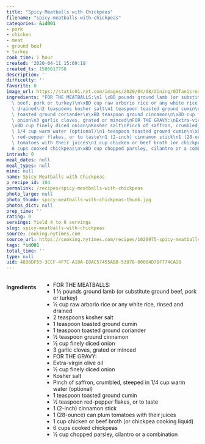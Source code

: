 ```yaml
---
title: "Spicy Meatballs with Chickpeas"
filename: "spicy-meatballs-with-chickpeas"
categories: &id001
- pork
- chicken
- meat
- ground beef
- turkey
cook_time: 1 hour
created: '2020-04-11 15:09:18'
created_ts: 1586617758
description: ''
difficulty: ''
favorite: 0
image_url: https://static01.nyt.com/images/2020/04/08/dining/03Tanisrex-meatballs/merlin_171108054_b5f9159b-9d08-4188-88bc-d28d2dcc3ea1-articleLarge.jpg
ingredients: "FOR THE MEATBALLS:\n1 \xBD pounds ground lamb (or substitute ground\
  \ beef, pork or turkey)\n\xBD cup raw arborio rice or any white rice, rinsed and\
  \ drained\n2 teaspoons kosher salt\n1 teaspoon toasted ground cumin\n1 teaspoon\
  \ toasted ground coriander\n\xBD teaspoon ground cinnamon\n\xBD cup finely diced\
  \ onion\n3 garlic cloves, grated or minced\nFOR THE GRAVY:\nExtra-virgin olive oil\n\
  \xBD cup finely diced onion\nKosher salt\nPinch of saffron, crumbled, steeped in\
  \ 1/4 cup warm water (optional)\n1 teaspoon toasted ground cumin\n\xBD teaspoon\
  \ red-pepper flakes, or to taste\n1 (2-inch) cinnamon stick\n1 (28-ounce) can plum\
  \ tomatoes with their juices\n1 cup chicken or beef broth (or chickpea cooking liquid)\n\
  6 cups cooked chickpeas\n\xBD cup chopped parsley, cilantro or a combination"
intrash: 0
meal_dates: null
meal_types: null
mine: null
name: Spicy Meatballs with Chickpeas
p_recipe_id: 104
permalink: /recipes/spicy-meatballs-with-chickpeas
photo_large: null
photo_thumb: spicy-meatballs-with-chickpeas-thumb.jpg
photos_dict: null
prep_time: ''
rating: 0
servings: Yield 4 to 6 servings
slug: spicy-meatballs-with-chickpeas
source: cooking.nytimes.com
source_url: https://cooking.nytimes.com/recipes/1020975-spicy-meatballs-with-chickpeas?campaign_id=58&em_pos=medium&emc=edit_ck_20200411&instance_id=17545&nl=cooking&nl_art=4&ref=headline&regi_id=66130213&segment_id=24805&te=1&user_id=395abe2366af6455c19c9a60f1d308e8
tags: *id001
total_time: ''
type: null
uid: 4838DF55-3CCF-4F7C-A10A-E8AC57455ABB-53878-00004D78F774CAD8
---
```

<div class="large-8 medium-7 columns" id="writeup">	</div><!-- #writeup -->
</div><!-- #row-one -->
<div class="row" id="row-two">	<div class="medium-4 small-5 columns" id="ingredients"><h4>Ingredients</h4><div class="box box-ingredients content"><ul>
<li>FOR THE MEATBALLS:</li>
<li>1 ½ pounds ground lamb (or substitute ground beef, pork or turkey)</li>
<li>½ cup raw arborio rice or any white rice, rinsed and drained</li>
<li>2 teaspoons kosher salt</li>
<li>1 teaspoon toasted ground cumin</li>
<li>1 teaspoon toasted ground coriander</li>
<li>½ teaspoon ground cinnamon</li>
<li>½ cup finely diced onion</li>
<li>3 garlic cloves, grated or minced</li>
<li>FOR THE GRAVY:</li>
<li>Extra-virgin olive oil</li>
<li>½ cup finely diced onion</li>
<li>Kosher salt</li>
<li>Pinch of saffron, crumbled, steeped in 1/4 cup warm water (optional)</li>
<li>1 teaspoon toasted ground cumin</li>
<li>½ teaspoon red-pepper flakes, or to taste</li>
<li>1 (2-inch) cinnamon stick</li>
<li>1 (28-ounce) can plum tomatoes with their juices</li>
<li>1 cup chicken or beef broth (or chickpea cooking liquid)</li>
<li>6 cups cooked chickpeas</li>
<li>½ cup chopped parsley, cilantro or a combination</li>
</ul>
</div>	</div>	<div class="medium-6 small-7 columns" id="directions">	</div>